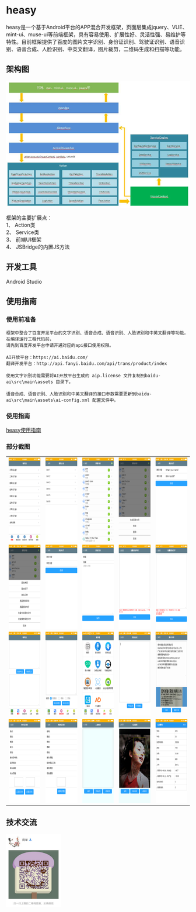 # heasy  
heasy是一个基于Android平台的APP混合开发框架，页面层集成jquery、VUE、mint-ui、muse-ui等前端框架，具有容易使用、扩展性好、灵活性强、易维护等特性。目前框架提供了百度的图片文字识别、身份证识别、驾驶证识别、语音识别、语音合成、人脸识别、中英文翻译，图片裁剪，二维码生成和扫描等功能。 

## 架构图   
<img src="https://github.com/chenjuwen/heasy/blob/master/doc/design-pic.jpg"/> 

框架的主要扩展点：  
    1、	Action类  
    2、	Service类  
    3、	前端UI框架  
    4、	JSBridge的内置JS方法  

## 开发工具  
Android Studio  

## 使用指南  
### 使用前准备  
    框架中整合了百度开发平台的文字识别、语音合成、语音识别、人脸识别和中英文翻译等功能，在编译运行工程代码前，  
    请先到百度开发平台申请开通对应的api接口使用权限。  
    
	AI开放平台：https://ai.baidu.com/  
	翻译开发平台：http://api.fanyi.baidu.com/api/trans/product/index  

	使用文字识别功能需要将AI开放平台生成的 aip.license 文件复制到baidu-ai\src\main\assets 目录下。  
    
	语音合成、语音识别、人脸识别和中英文翻译的接口参数需要更新到baidu-ai\src\main\assets\ai-config.xml 配置文件中。  

### 使用指南  
<a href="https://github.com/chenjuwen/heasy/blob/master/doc/heasy_guide.docx" target="_blank">heasy使用指南</a>  

### 部分截图  
<table>
  <tr>
    <td><img src="doc/demo_img/01.png" width="140" height="230"/></td>
    <td><img src="doc/demo_img/02.png" width="140" height="230"/></td>
    <td><img src="doc/demo_img/03.png" width="140" height="230"/></td>
    <td><img src="doc/demo_img/04.png" width="140" height="230"/></td>
    <td><img src="doc/demo_img/05.png" width="140" height="230"/></td>
  </tr>
  <tr>
    <td><img src="doc/demo_img/06.png" width="140" height="230"/></td>
    <td><img src="doc/demo_img/07.png" width="140" height="230"/></td>
    <td><img src="doc/demo_img/08.png" width="140" height="230"/></td>
    <td><img src="doc/demo_img/09.png" width="140" height="230"/></td>
    <td><img src="doc/demo_img/10.png" width="140" height="230"/></td>
  </tr>
  <tr>
    <td><img src="doc/demo_img/11.png" width="140" height="230"/></td>
    <td><img src="doc/demo_img/12.png" width="140" height="230"/></td>
    <td><img src="doc/demo_img/13.png" width="140" height="230"/></td>
    <td><img src="doc/demo_img/14.png" width="140" height="230"/></td>
    <td><img src="doc/demo_img/15.png" width="140" height="230"/></td>
  </tr>
  <tr>
    <td><img src="doc/demo_img/16.png" width="140" height="230"/></td>
    <td><img src="doc/demo_img/17.png" width="140" height="230"/></td>
    <td><img src="doc/demo_img/18.png" width="140" height="230"/></td>
    <td><img src="doc/demo_img/19.png" width="140" height="230"/></td>
    <td><img src="doc/demo_img/20.png" width="140" height="230"/></td>
  </tr>
</table>

## 技术交流  
<img src="https://github.com/chenjuwen/heasy/blob/master/doc/author.jpg" width="150" height="200"/>  
